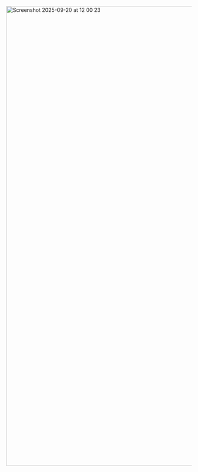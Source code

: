 <img width="1330" height="1247" alt="Screenshot 2025-09-20 at 12 00 23" src="https://github.com/user-attachments/assets/dae76205-b75d-401d-a6a0-ad8bd47457cc" />
